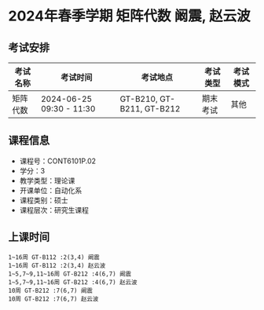 # 2024年春季学期 矩阵代数 阚震, 赵云波




## 考试安排

| 考试名称 | 考试时间 | 考试地点 | 考试类型 | 考试模式 |
| -------- | -------- | -------- | -------- | -------- |
| 矩阵代数 | 2024-06-25 09:30 - 11:30 | GT-B210, GT-B211, GT-B212 | 期末考试 | 其他 |





## 课程信息

- 课程号：CONT6101P.02
- 学分：3
- 教学类型：理论课
- 开课单位：自动化系
- 课程类别：硕士
- 课程层次：研究生课程

## 上课时间

```
1~16周 GT-B112 :2(3,4) 阚震
1~16周 GT-B112 :2(3,4) 赵云波
1~5,7~9,11~16周 GT-B212 :4(6,7) 阚震
1~5,7~9,11~16周 GT-B212 :4(6,7) 赵云波
10周 GT-B212 :7(6,7) 阚震
10周 GT-B212 :7(6,7) 赵云波
```

